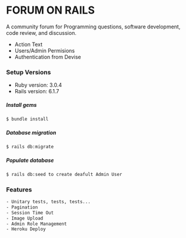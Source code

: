 # FORUM ON RAILS

A community forum for Programming questions, software development, code review, and discussion.

* Action Text
* Users/Admin Permisions
* Authentication from Devise

### Setup Versions
* Ruby version: 3.0.4
* Rails version: 6.1.7

##### Install gems
```sh
$ bundle install
```
##### Database migration
```sh
$ rails db:migrate 
```
##### Populate database
```sh
$ rails db:seed to create deafult Admin User
```
### Features
```sh
- Unitary tests, tests, tests...
- Pagination
- Session Time Out
- Image Upload
- Admin Role Management
- Heroku Deploy
```
